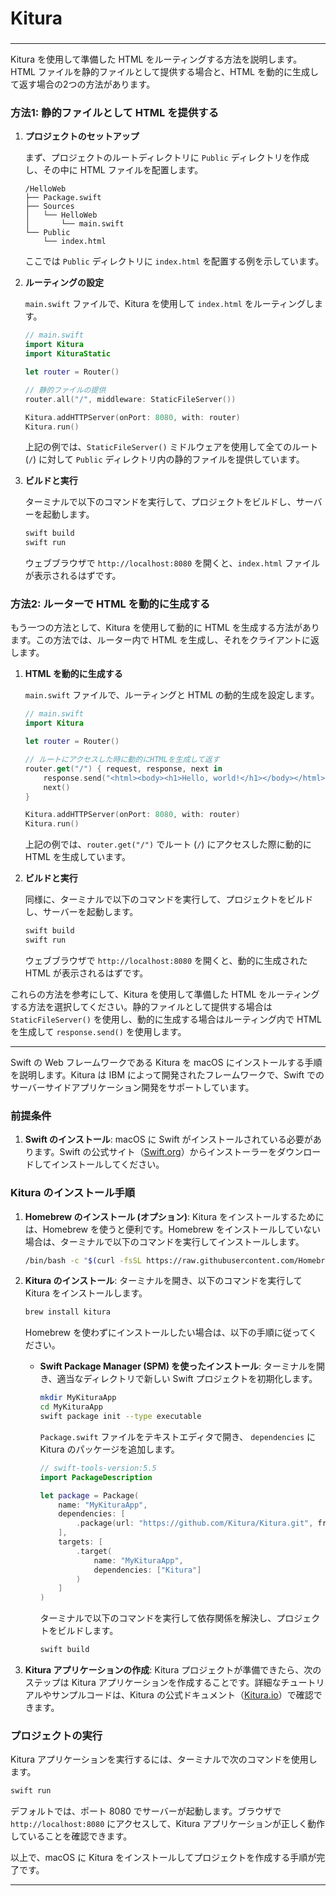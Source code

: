 ###
# Kitura
###


---

Kitura を使用して準備した HTML をルーティングする方法を説明します。HTML ファイルを静的ファイルとして提供する場合と、HTML を動的に生成して返す場合の2つの方法があります。

### 方法1: 静的ファイルとして HTML を提供する

1. **プロジェクトのセットアップ**

   まず、プロジェクトのルートディレクトリに `Public` ディレクトリを作成し、その中に HTML ファイルを配置します。

   ```plaintext
   /HelloWeb
   ├── Package.swift
   ├── Sources
   │   └── HelloWeb
   │       └── main.swift
   └── Public
       └── index.html
   ```

   ここでは `Public` ディレクトリに `index.html` を配置する例を示しています。

2. **ルーティングの設定**

   `main.swift` ファイルで、Kitura を使用して `index.html` をルーティングします。

   ```swift
   // main.swift
   import Kitura
   import KituraStatic

   let router = Router()

   // 静的ファイルの提供
   router.all("/", middleware: StaticFileServer())

   Kitura.addHTTPServer(onPort: 8080, with: router)
   Kitura.run()
   ```

   上記の例では、`StaticFileServer()` ミドルウェアを使用して全てのルート (`/`) に対して `Public` ディレクトリ内の静的ファイルを提供しています。

3. **ビルドと実行**

   ターミナルで以下のコマンドを実行して、プロジェクトをビルドし、サーバーを起動します。

   ```bash
   swift build
   swift run
   ```

   ウェブブラウザで `http://localhost:8080` を開くと、`index.html` ファイルが表示されるはずです。

### 方法2: ルーターで HTML を動的に生成する

もう一つの方法として、Kitura を使用して動的に HTML を生成する方法があります。この方法では、ルーター内で HTML を生成し、それをクライアントに返します。

1. **HTML を動的に生成する**

   `main.swift` ファイルで、ルーティングと HTML の動的生成を設定します。

   ```swift
   // main.swift
   import Kitura

   let router = Router()

   // ルートにアクセスした時に動的にHTMLを生成して返す
   router.get("/") { request, response, next in
       response.send("<html><body><h1>Hello, world!</h1></body></html>")
       next()
   }

   Kitura.addHTTPServer(onPort: 8080, with: router)
   Kitura.run()
   ```

   上記の例では、`router.get("/")` でルート (`/`) にアクセスした際に動的に HTML を生成しています。

2. **ビルドと実行**

   同様に、ターミナルで以下のコマンドを実行して、プロジェクトをビルドし、サーバーを起動します。

   ```bash
   swift build
   swift run
   ```

   ウェブブラウザで `http://localhost:8080` を開くと、動的に生成された HTML が表示されるはずです。

これらの方法を参考にして、Kitura を使用して準備した HTML をルーティングする方法を選択してください。静的ファイルとして提供する場合は `StaticFileServer()` を使用し、動的に生成する場合はルーティング内で HTML を生成して `response.send()` を使用します。

---

Swift の Web フレームワークである Kitura を macOS にインストールする手順を説明します。Kitura は IBM によって開発されたフレームワークで、Swift でのサーバーサイドアプリケーション開発をサポートしています。

### 前提条件
1. **Swift のインストール**: macOS に Swift がインストールされている必要があります。Swift の公式サイト（[Swift.org](https://swift.org/download/)）からインストーラーをダウンロードしてインストールしてください。

### Kitura のインストール手順

1. **Homebrew のインストール (オプション)**:
   Kitura をインストールするためには、Homebrew を使うと便利です。Homebrew をインストールしていない場合は、ターミナルで以下のコマンドを実行してインストールします。

   ```bash
   /bin/bash -c "$(curl -fsSL https://raw.githubusercontent.com/Homebrew/install/HEAD/install.sh)"
   ```

2. **Kitura のインストール**:
   ターミナルを開き、以下のコマンドを実行して Kitura をインストールします。

   ```bash
   brew install kitura
   ```

   Homebrew を使わずにインストールしたい場合は、以下の手順に従ってください。

   - **Swift Package Manager (SPM) を使ったインストール**:
     ターミナルを開き、適当なディレクトリで新しい Swift プロジェクトを初期化します。

     ```bash
     mkdir MyKituraApp
     cd MyKituraApp
     swift package init --type executable
     ```

     `Package.swift` ファイルをテキストエディタで開き、 `dependencies` に Kitura のパッケージを追加します。

     ```swift
     // swift-tools-version:5.5
     import PackageDescription

     let package = Package(
         name: "MyKituraApp",
         dependencies: [
             .package(url: "https://github.com/Kitura/Kitura.git", from: "2.9.0")
         ],
         targets: [
             .target(
                 name: "MyKituraApp",
                 dependencies: ["Kitura"]
             )
         ]
     )
     ```

     ターミナルで以下のコマンドを実行して依存関係を解決し、プロジェクトをビルドします。

     ```bash
     swift build
     ```

3. **Kitura アプリケーションの作成**:
   Kitura プロジェクトが準備できたら、次のステップは Kitura アプリケーションを作成することです。詳細なチュートリアルやサンプルコードは、Kitura の公式ドキュメント（[Kitura.io](https://www.kitura.io/)）で確認できます。

### プロジェクトの実行

Kitura アプリケーションを実行するには、ターミナルで次のコマンドを使用します。

```bash
swift run
```

デフォルトでは、ポート 8080 でサーバーが起動します。ブラウザで `http://localhost:8080` にアクセスして、Kitura アプリケーションが正しく動作していることを確認できます。

以上で、macOS に Kitura をインストールしてプロジェクトを作成する手順が完了です。

---
